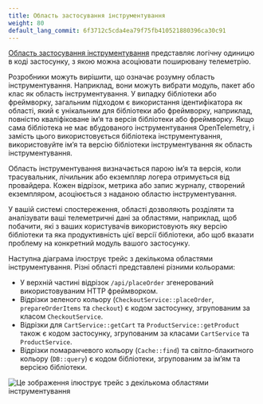 ```yaml
---
title: Область застосування інструментування
weight: 80
default_lang_commit: 6f3712c5cda4ea79f75fb410521880396ca30c91
---
```


[Область застосування інструментування](/docs/specs/otel/common/instrumentation-scope/) представляє логічну одиницю в коді застосунку, з якою можна асоціювати поширювану телеметрію.

Розробники можуть вирішити, що означає розумну область інструментування. Наприклад, вони можуть вибрати модуль, пакет або клас як область інструментування. У випадку бібліотеки або фреймворку, загальним підходом є використання ідентифікатора як області, який є унікальним для бібліотеки або фреймворку, наприклад, повністю кваліфіковане імʼя
та версія бібліотеки або фреймворку. Якщо сама бібліотека не має вбудованого інструментування OpenTelemetry, і замість цього використовується бібліотека інструментування, використовуйте імʼя та версію бібліотеки інструментування як область інструментування.

Область інструментування визначається парою імʼя та версія, коли трасувальник, лічильник або екземпляр логера отримується від провайдера. Кожен відрізок, метрика або запис журналу, створений екземпляром, асоціюється з наданою областю інструментування.

У вашій системі спостереження, області дозволяють розділяти та аналізувати ваші телеметричні дані за областями, наприклад, щоб побачити, які з ваших користувачів використовують яку версію бібліотеки та яка продуктивність цієї версії бібліотеки, або щоб вказати проблему на конкретний модуль вашого застосунку.

Наступна діаграма ілюструє трейс з декількома областями інструментування. Різні області представлені різними кольорами:

- У верхній частині відрізок `/api/placeOrder` згенерований використовуваним HTTP фреймворком.
- Відрізки зеленого кольору (`CheckoutService::placeOrder`, `prepareOrderItems` та `checkout`) є кодом застосунку, згрупованим за класом `CheckoutService`.
- Відрізки для `CartService::getCart` та `ProductService::getProduct` також є кодом застосунку, згрупованим за класами `CartService` та `ProductService`.
- Відрізки помаранчевого кольору (`Cache::find`) та світло-блакитного кольору (`DB::query`) є кодом бібліотеки, згрупованим за імʼям та версією бібліотеки.

![Це зображення ілюструє трейс з декількома областями інструментування](spans-with-instrumentation-scope.svg)
